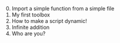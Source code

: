 0. Import a simple function from a simple file
1. My first toolbox
2. How to make a script dynamic!
3. Infinite addition
4. Who are you?

